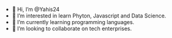 - 👋 Hi, I’m @Yahis24
- 👀 I’m interested in learn Phyton, Javascript and Data Science.
- 🌱 I’m currently learning programming languages.
- 💞️ I’m looking to collaborate on tech enterprises.


<!---
Yahis24/Yahis24 is a ✨ special ✨ repository because its `README.md` (this file) appears on your GitHub profile.
You can click the Preview link to take a look at your changes.
--->
